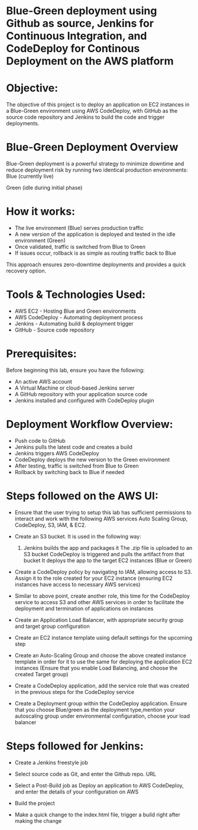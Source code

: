 # Blue-Green deployment using Github as source, Jenkins for Continuous Integration, and CodeDeploy for Continous Deployment on the AWS platform

# Objective:
The objective of this project is to deploy an application on EC2 instances in a Blue-Green environment using AWS CodeDeploy, with GitHub as the source code repository and Jenkins to build the code and trigger deployments.

# Blue-Green Deployment Overview
Blue-Green deployment is a powerful strategy to minimize downtime and reduce deployment risk by running two identical production environments:
Blue (currently live)


Green (idle during initial phase)


# How it works:
* The live environment (Blue) serves production traffic
* A new version of the application is deployed and tested in the idle environment (Green)
* Once validated, traffic is switched from Blue to Green
* If issues occur, rollback is as simple as routing traffic back to Blue

This approach ensures zero-downtime deployments and provides a quick recovery option.

# Tools & Technologies Used:
* AWS EC2 - Hosting Blue and Green environments
* AWS CodeDeploy - Automating deployment process
* Jenkins - Automating build & deployment trigger
* GitHub - Source code repository

# Prerequisites:
Before beginning this lab, ensure you have the following:
* An active AWS account
* A Virtual Machine or cloud-based Jenkins server
* A GitHub repository with your application source code
* Jenkins installed and configured with CodeDeploy plugin

# Deployment Workflow Overview:
* Push code to GitHub
* Jenkins pulls the latest code and creates a build
* Jenkins triggers AWS CodeDeploy
* CodeDeploy deploys the new version to the Green environment
* After testing, traffic is switched from Blue to Green
* Rollback by switching back to Blue if needed


# Steps followed on the AWS UI:
* Ensure that the user trying to setup this lab has sufficient permissions to interact and work with the following AWS services Auto Scaling Group, CodeDeploy, S3, IAM, & EC2.
* Create an S3 bucket. It is used in the following way:
  1. Jenkins builds the app and packages it
The .zip file is uploaded to an S3 bucket
CodeDeploy is triggered and pulls the artifact from that bucket
It deploys the app to the target EC2 instances (Blue or Green)

* Create a CodeDeploy policy by navigating to IAM, allowing access to S3. Assign it to the role created for your EC2 instance (ensuring EC2 instances have access to necessary AWS services)


* Similar to above point, create another role, this time for the CodeDeploy service to access S3 and other AWS services in order to facilitate the deployment and termination of applications on instances


* Create an Application Load Balancer, with appropriate security group and target group configuration


* Create an EC2 instance template using default settings for the upcoming step


* Create an Auto-Scaling Group and choose the above created instance template in order for it to use the same for deploying the application EC2 instances (Ensure that you enable Load Balancing, and choose the created Target group)


* Create a CodeDeploy application, add the service role that was created in the previous steps for the CodeDeploy service


* Create a Deployment group within the CodeDeploy application. Ensure that you choose Blue/green as the deployment type,mention your autoscaling group under environmental configuration, choose your load balancer


# Steps followed for Jenkins:
* Create a Jenkins freestyle job

* Select source code as Git, and enter the Github repo. URL

* Select a Post-Build job as Deploy an application to AWS CodeDeploy, and enter the details of your configuration on AWS

* Build the project

* Make a quick change to the index.html file, trigger a build right after making the change 
